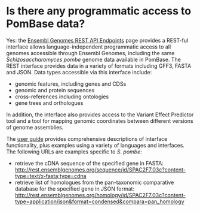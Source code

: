 # Is there any programmatic access to PomBase data?
<!-- pombase_categories: Tools and Resources -->

Yes: the [Ensembl Genomes REST API Endpoints](http://rest.ensemblgenomes.org/) page provides a REST-ful
interface allows language-independent programmatic access to all genomes
accessible through Ensembl Genomes, including the same
*Schizosaccharomyces pombe* genome data available in PomBase. The REST
interface provides data in a variety of formats including GFF3, FASTA
and JSON. Data types accessible via this interface include:

-   genomic features, including genes and CDSs
-   genomic and protein sequences
-   cross-references including ontologies
-   gene trees and orthologues

In addition, the interface also provides access to the Variant Effect
Predictor tool and a tool for mapping genomic coordinates between
different versions of genome assemblies.

The [user guide](https://github.com/Ensembl/ensembl-rest/wiki) provides
comprehensive descriptions of interface functionality, plus examples
using a variety of languages and interfaces. The following URLs are
examples specific to *S. pombe*:

-   retrieve the cDNA sequence of the specified gene in FASTA:
    <http://rest.ensemblgenomes.org/sequence/id/SPAC2F7.03c?content-type=text/x-fasta;type=cdna>
-   retrieve list of homologues from the pan-taxonomic comparative
    database for the specified gene in JSON format:
    <http://rest.ensemblgenomes.org/homology/id/SPAC2F7.03c?content-type=application/json&format=condensed&compara=pan_homology>


